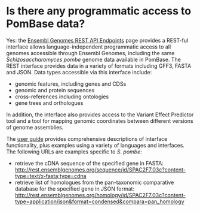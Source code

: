 # Is there any programmatic access to PomBase data?
<!-- pombase_categories: Tools and Resources -->

Yes: the [Ensembl Genomes REST API Endpoints](http://rest.ensemblgenomes.org/) page provides a REST-ful
interface allows language-independent programmatic access to all genomes
accessible through Ensembl Genomes, including the same
*Schizosaccharomyces pombe* genome data available in PomBase. The REST
interface provides data in a variety of formats including GFF3, FASTA
and JSON. Data types accessible via this interface include:

-   genomic features, including genes and CDSs
-   genomic and protein sequences
-   cross-references including ontologies
-   gene trees and orthologues

In addition, the interface also provides access to the Variant Effect
Predictor tool and a tool for mapping genomic coordinates between
different versions of genome assemblies.

The [user guide](https://github.com/Ensembl/ensembl-rest/wiki) provides
comprehensive descriptions of interface functionality, plus examples
using a variety of languages and interfaces. The following URLs are
examples specific to *S. pombe*:

-   retrieve the cDNA sequence of the specified gene in FASTA:
    <http://rest.ensemblgenomes.org/sequence/id/SPAC2F7.03c?content-type=text/x-fasta;type=cdna>
-   retrieve list of homologues from the pan-taxonomic comparative
    database for the specified gene in JSON format:
    <http://rest.ensemblgenomes.org/homology/id/SPAC2F7.03c?content-type=application/json&format=condensed&compara=pan_homology>


